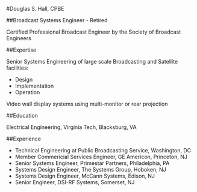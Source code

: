 #Douglas S. Hall, CPBE

##Broadcast Systems Engineer - Retired

Certified Professional Broadcast Engineer by the Society of Broadcast Engineers

##Expertise

Senior Systems Engineering of large scale Broadcasting and Satellite facilities:
* Design
* Implementation
* Operation

Video wall display systems using multi-monitor or rear projection

##Education

Electrical Engineering, Virginia Tech, Blacksburg, VA

##Experience

* Technical Engineering at Public Broadcasting Service, Washington, DC
* Member Commericial Services Engineer, GE Americon, Princeton, NJ
* Senior Systems Engineer, Primestar Partners, Philadelphia, PA
* Systems Design Engineer, The Systems Group, Hoboken, NJ
* Systems Design Engineer, McCann Systems, Edison, NJ
* Senior Engineer, DSI-RF Systems, Somerset, NJ
